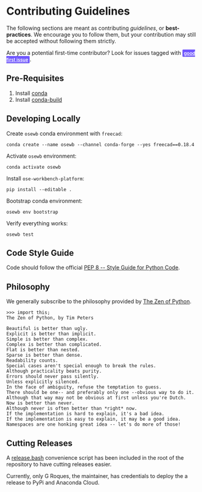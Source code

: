 # Contributing Guidelines
The following sections are meant as contributing *guidelines*, or **best-practices**. We encourage you to follow them, but your contribution may still be accepted without following them strictly.

Are you a potential first-time contributor? Look for issues tagged with <a href="https://github.com/gbroques/ose-3d-printer-workbench/issues?q=is%3Aissue+is%3Aopen+label%3A%22good+first+issue%22" style="height: 20px; padding: .15em 4px; font-weight: 600; line-height: 15px; border-radius: 2px; box-shadow: inset 0 -1px 0 rgba(27,31,35,.12); font-size: 12px;background-color: #7057ff; color: white">good first issue</a>.

## Pre-Requisites
1. Install [conda](https://docs.conda.io/projects/conda/en/latest/)
2. Install [conda-build](https://docs.conda.io/projects/conda-build/en/latest/install-conda-build.html)

## Developing Locally
Create `osewb` conda environment with `freecad`:

    conda create --name osewb --channel conda-forge --yes freecad==0.18.4

Activate `osewb` environment:

    conda activate osewb

Install `ose-workbench-platform`:

    pip install --editable .

Bootstrap conda environment:

    osewb env bootstrap

Verify everything works:

    osewb test

## Code Style Guide
Code should follow the official [PEP 8 -- Style Guide for Python Code](https://www.python.org/dev/peps/pep-0008/).

## Philosophy
We generally subscribe to the philosophy provided by [The Zen of Python](https://www.python.org/dev/peps/pep-0020/).

```
>>> import this;
The Zen of Python, by Tim Peters

Beautiful is better than ugly.
Explicit is better than implicit.
Simple is better than complex.
Complex is better than complicated.
Flat is better than nested.
Sparse is better than dense.
Readability counts.
Special cases aren't special enough to break the rules.
Although practicality beats purity.
Errors should never pass silently.
Unless explicitly silenced.
In the face of ambiguity, refuse the temptation to guess.
There should be one-- and preferably only one --obvious way to do it.
Although that way may not be obvious at first unless you're Dutch.
Now is better than never.
Although never is often better than *right* now.
If the implementation is hard to explain, it's a bad idea.
If the implementation is easy to explain, it may be a good idea.
Namespaces are one honking great idea -- let's do more of those!
```

## Cutting Releases
A [release.bash](./release.bash) convenience script has been included in the root of the repository to have cutting releases easier.

Currently, only G Roques, the maintainer, has credentials to deploy the a release to PyPi and Anaconda Cloud.
